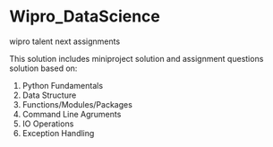 # Wipro_DataScience
wipro talent next assignments 

This solution includes miniproject solution and assignment questions solution based on:

1) Python Fundamentals
2) Data Structure
3) Functions/Modules/Packages
4) Command Line Agruments
5) IO Operations
6) Exception Handling





